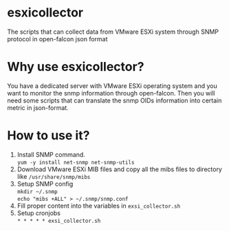# esxicollector
The scripts that can collect data from VMware ESXi system through SNMP protocol in open-falcon json format

# Why use esxicollector?

You have a dedicated server with VMware ESXi operating system and you want to monitor the snmp information through open-falcon. 
Then you will need some scripts that can translate the snmp OIDs information into certain metric in json-format. 

# How to use it?

  1. Install SNMP command.  
     ```yum -y install net-snmp net-snmp-utils```
  2. Download VMware ESXi MIB files and copy all the mibs files to directory like ```/usr/share/snmp/mibs```
  3. Setup SNMP config  
     ```mkdir ~/.snmp```  
     ```echo "mibs +ALL" > ~/.snmp/snmp.conf ```
  4. Fill proper content into the variables in `exsi_collector.sh`
  5. Setup cronjobs  
     ``` * * * * * exsi_collector.sh ```	
